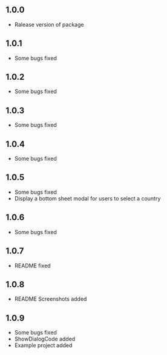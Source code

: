 ## 1.0.0

* Ralease version of package

## 1.0.1

* Some bugs fixed

## 1.0.2

* Some bugs fixed

## 1.0.3

* Some bugs fixed

## 1.0.4

* Some bugs fixed

## 1.0.5

* Some bugs fixed
* Display a bottom sheet modal for users to select a country

## 1.0.6

* Some bugs fixed

## 1.0.7

* README fixed

## 1.0.8

* README Screenshots added

## 1.0.9

* Some bugs fixed
* ShowDialogCode added
* Example project added